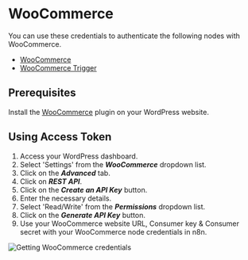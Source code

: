 # WooCommerce

You can use these credentials to authenticate the following nodes with WooCommerce.

- [WooCommerce](/integrations/builtin/app-nodes/n8n-nodes-base.wooCommerce/)
- [WooCommerce Trigger](/integrations/builtin/trigger-nodes/n8n-nodes-base.wooCommerceTrigger/)

## Prerequisites

Install the [WooCommerce](https://woocommerce.com/) plugin on your WordPress website.

## Using Access Token

1. Access your WordPress dashboard.
2. Select 'Settings' from the ***WooCommerce*** dropdown list.
3. Click on the ***Advanced*** tab.
4. Click on ***REST API***.
5. Click on the ***Create an API Key*** button.
6. Enter the necessary details.
7. Select 'Read/Write' from the ***Permissions*** dropdown list.
8. Click on the ***Generate API Key*** button.
9. Use your WooCommerce website URL, Consumer key & Consumer secret with your WooCommerce node credentials in n8n.

![Getting WooCommerce credentials](/_images/integrations/builtin/credentials/woocommerce/using-access-token.gif)
